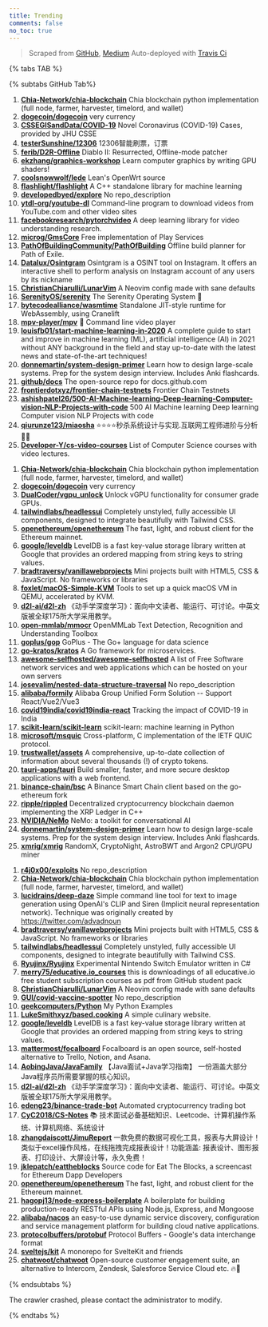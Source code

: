 ```yaml
---
title: Trending
comments: false
no_toc: true
---
```


> Scraped from [GitHub](https://github.com/trending), [Medium](https://medium.com/topic/popular)
Auto-deployed with [Travis Ci](https://travis-ci.org/)

{% tabs TAB %}
<!-- tab GitHub -->
{% subtabs GitHub Tab%}
<!-- tab Daily -->
1. [**Chia-Network/chia-blockchain**](https://github.com/Chia-Network/chia-blockchain)
Chia blockchain python implementation (full node, farmer, harvester, timelord, and wallet)
2. [**dogecoin/dogecoin**](https://github.com/dogecoin/dogecoin)
very currency
3. [**CSSEGISandData/COVID-19**](https://github.com/CSSEGISandData/COVID-19)
Novel Coronavirus (COVID-19) Cases, provided by JHU CSSE
4. [**testerSunshine/12306**](https://github.com/testerSunshine/12306)
12306智能刷票，订票
5. [**ferib/D2R-Offline**](https://github.com/ferib/D2R-Offline)
Diablo II: Resurrected, Offline-mode patcher
6. [**ekzhang/graphics-workshop**](https://github.com/ekzhang/graphics-workshop)
Learn computer graphics by writing GPU shaders!
7. [**coolsnowwolf/lede**](https://github.com/coolsnowwolf/lede)
Lean's OpenWrt source
8. [**flashlight/flashlight**](https://github.com/flashlight/flashlight)
A C++ standalone library for machine learning
9. [**developedbyed/explore**](https://github.com/developedbyed/explore)
No repo_description
10. [**ytdl-org/youtube-dl**](https://github.com/ytdl-org/youtube-dl)
Command-line program to download videos from YouTube.com and other video sites
11. [**facebookresearch/pytorchvideo**](https://github.com/facebookresearch/pytorchvideo)
A deep learning library for video understanding research.
12. [**microg/GmsCore**](https://github.com/microg/GmsCore)
Free implementation of Play Services
13. [**PathOfBuildingCommunity/PathOfBuilding**](https://github.com/PathOfBuildingCommunity/PathOfBuilding)
Offline build planner for Path of Exile.
14. [**Datalux/Osintgram**](https://github.com/Datalux/Osintgram)
Osintgram is a OSINT tool on Instagram. It offers an interactive shell to perform analysis on Instagram account of any users by its nickname
15. [**ChristianChiarulli/LunarVim**](https://github.com/ChristianChiarulli/LunarVim)
A Neovim config made with sane defaults
16. [**SerenityOS/serenity**](https://github.com/SerenityOS/serenity)
The Serenity Operating System 🐞
17. [**bytecodealliance/wasmtime**](https://github.com/bytecodealliance/wasmtime)
Standalone JIT-style runtime for WebAssembly, using Cranelift
18. [**mpv-player/mpv**](https://github.com/mpv-player/mpv)
🎥 Command line video player
19. [**louisfb01/start-machine-learning-in-2020**](https://github.com/louisfb01/start-machine-learning-in-2020)
A complete guide to start and improve in machine learning (ML), artificial intelligence (AI) in 2021 without ANY background in the field and stay up-to-date with the latest news and state-of-the-art techniques!
20. [**donnemartin/system-design-primer**](https://github.com/donnemartin/system-design-primer)
Learn how to design large-scale systems. Prep for the system design interview. Includes Anki flashcards.
21. [**github/docs**](https://github.com/github/docs)
The open-source repo for docs.github.com
22. [**frontierdotxyz/frontier-chain-testnets**](https://github.com/frontierdotxyz/frontier-chain-testnets)
Frontier Chain Testnets
23. [**ashishpatel26/500-AI-Machine-learning-Deep-learning-Computer-vision-NLP-Projects-with-code**](https://github.com/ashishpatel26/500-AI-Machine-learning-Deep-learning-Computer-vision-NLP-Projects-with-code)
500 AI Machine learning Deep learning Computer vision NLP Projects with code
24. [**qiurunze123/miaosha**](https://github.com/qiurunze123/miaosha)
⭐⭐⭐⭐秒杀系统设计与实现.互联网工程师进阶与分析🙋🐓
25. [**Developer-Y/cs-video-courses**](https://github.com/Developer-Y/cs-video-courses)
List of Computer Science courses with video lectures.
<!-- endtab -->
<!-- tab Weekly -->
1. [**Chia-Network/chia-blockchain**](https://github.com/Chia-Network/chia-blockchain)
Chia blockchain python implementation (full node, farmer, harvester, timelord, and wallet)
2. [**dogecoin/dogecoin**](https://github.com/dogecoin/dogecoin)
very currency
3. [**DualCoder/vgpu_unlock**](https://github.com/DualCoder/vgpu_unlock)
Unlock vGPU functionality for consumer grade GPUs.
4. [**tailwindlabs/headlessui**](https://github.com/tailwindlabs/headlessui)
Completely unstyled, fully accessible UI components, designed to integrate beautifully with Tailwind CSS.
5. [**openethereum/openethereum**](https://github.com/openethereum/openethereum)
The fast, light, and robust client for the Ethereum mainnet.
6. [**google/leveldb**](https://github.com/google/leveldb)
LevelDB is a fast key-value storage library written at Google that provides an ordered mapping from string keys to string values.
7. [**bradtraversy/vanillawebprojects**](https://github.com/bradtraversy/vanillawebprojects)
Mini projects built with HTML5, CSS & JavaScript. No frameworks or libraries
8. [**foxlet/macOS-Simple-KVM**](https://github.com/foxlet/macOS-Simple-KVM)
Tools to set up a quick macOS VM in QEMU, accelerated by KVM.
9. [**d2l-ai/d2l-zh**](https://github.com/d2l-ai/d2l-zh)
《动手学深度学习》：面向中文读者、能运行、可讨论。中英文版被全球175所大学采用教学。
10. [**open-mmlab/mmocr**](https://github.com/open-mmlab/mmocr)
OpenMMLab Text Detection, Recognition and Understanding Toolbox
11. [**goplus/gop**](https://github.com/goplus/gop)
GoPlus - The Go+ language for data science
12. [**go-kratos/kratos**](https://github.com/go-kratos/kratos)
A Go framework for microservices.
13. [**awesome-selfhosted/awesome-selfhosted**](https://github.com/awesome-selfhosted/awesome-selfhosted)
A list of Free Software network services and web applications which can be hosted on your own servers
14. [**josevalim/nested-data-structure-traversal**](https://github.com/josevalim/nested-data-structure-traversal)
No repo_description
15. [**alibaba/formily**](https://github.com/alibaba/formily)
Alibaba Group Unified Form Solution -- Support React/Vue2/Vue3
16. [**covid19india/covid19india-react**](https://github.com/covid19india/covid19india-react)
Tracking the impact of COVID-19 in India
17. [**scikit-learn/scikit-learn**](https://github.com/scikit-learn/scikit-learn)
scikit-learn: machine learning in Python
18. [**microsoft/msquic**](https://github.com/microsoft/msquic)
Cross-platform, C implementation of the IETF QUIC protocol.
19. [**trustwallet/assets**](https://github.com/trustwallet/assets)
A comprehensive, up-to-date collection of information about several thousands (!) of crypto tokens.
20. [**tauri-apps/tauri**](https://github.com/tauri-apps/tauri)
Build smaller, faster, and more secure desktop applications with a web frontend.
21. [**binance-chain/bsc**](https://github.com/binance-chain/bsc)
A Binance Smart Chain client based on the go-ethereum fork
22. [**ripple/rippled**](https://github.com/ripple/rippled)
Decentralized cryptocurrency blockchain daemon implementing the XRP Ledger in C++
23. [**NVIDIA/NeMo**](https://github.com/NVIDIA/NeMo)
NeMo: a toolkit for conversational AI
24. [**donnemartin/system-design-primer**](https://github.com/donnemartin/system-design-primer)
Learn how to design large-scale systems. Prep for the system design interview. Includes Anki flashcards.
25. [**xmrig/xmrig**](https://github.com/xmrig/xmrig)
RandomX, CryptoNight, AstroBWT and Argon2 CPU/GPU miner
<!-- endtab -->
<!-- tab Monthly -->
1. [**r4j0x00/exploits**](https://github.com/r4j0x00/exploits)
No repo_description
2. [**Chia-Network/chia-blockchain**](https://github.com/Chia-Network/chia-blockchain)
Chia blockchain python implementation (full node, farmer, harvester, timelord, and wallet)
3. [**lucidrains/deep-daze**](https://github.com/lucidrains/deep-daze)
Simple command line tool for text to image generation using OpenAI's CLIP and Siren (Implicit neural representation network). Technique was originally created by https://twitter.com/advadnoun
4. [**bradtraversy/vanillawebprojects**](https://github.com/bradtraversy/vanillawebprojects)
Mini projects built with HTML5, CSS & JavaScript. No frameworks or libraries
5. [**tailwindlabs/headlessui**](https://github.com/tailwindlabs/headlessui)
Completely unstyled, fully accessible UI components, designed to integrate beautifully with Tailwind CSS.
6. [**Ryujinx/Ryujinx**](https://github.com/Ryujinx/Ryujinx)
Experimental Nintendo Switch Emulator written in C#
7. [**merry75/educative.io_courses**](https://github.com/merry75/educative.io_courses)
this is downloadings of all educative.io free student subscription courses as pdf from GitHub student pack
8. [**ChristianChiarulli/LunarVim**](https://github.com/ChristianChiarulli/LunarVim)
A Neovim config made with sane defaults
9. [**GUI/covid-vaccine-spotter**](https://github.com/GUI/covid-vaccine-spotter)
No repo_description
10. [**geekcomputers/Python**](https://github.com/geekcomputers/Python)
My Python Examples
11. [**LukeSmithxyz/based.cooking**](https://github.com/LukeSmithxyz/based.cooking)
A simple culinary website.
12. [**google/leveldb**](https://github.com/google/leveldb)
LevelDB is a fast key-value storage library written at Google that provides an ordered mapping from string keys to string values.
13. [**mattermost/focalboard**](https://github.com/mattermost/focalboard)
Focalboard is an open source, self-hosted alternative to Trello, Notion, and Asana.
14. [**AobingJava/JavaFamily**](https://github.com/AobingJava/JavaFamily)
【Java面试+Java学习指南】 一份涵盖大部分Java程序员所需要掌握的核心知识。
15. [**d2l-ai/d2l-zh**](https://github.com/d2l-ai/d2l-zh)
《动手学深度学习》：面向中文读者、能运行、可讨论。中英文版被全球175所大学采用教学。
16. [**edeng23/binance-trade-bot**](https://github.com/edeng23/binance-trade-bot)
Automated cryptocurrency trading bot
17. [**CyC2018/CS-Notes**](https://github.com/CyC2018/CS-Notes)
📚 技术面试必备基础知识、Leetcode、计算机操作系统、计算机网络、系统设计
18. [**zhangdaiscott/JimuReport**](https://github.com/zhangdaiscott/JimuReport)
一款免费的数据可视化工具，报表与大屏设计！类似于excel操作风格，在线拖拽完成报表设计！功能涵盖: 报表设计、图形报表、打印设计、大屏设计等，永久免费！
19. [**jklepatch/eattheblocks**](https://github.com/jklepatch/eattheblocks)
Source code for Eat The Blocks, a screencast for Ethereum Dapp Developers
20. [**openethereum/openethereum**](https://github.com/openethereum/openethereum)
The fast, light, and robust client for the Ethereum mainnet.
21. [**hagopj13/node-express-boilerplate**](https://github.com/hagopj13/node-express-boilerplate)
A boilerplate for building production-ready RESTful APIs using Node.js, Express, and Mongoose
22. [**alibaba/nacos**](https://github.com/alibaba/nacos)
an easy-to-use dynamic service discovery, configuration and service management platform for building cloud native applications.
23. [**protocolbuffers/protobuf**](https://github.com/protocolbuffers/protobuf)
Protocol Buffers - Google's data interchange format
24. [**sveltejs/kit**](https://github.com/sveltejs/kit)
A monorepo for SvelteKit and friends
25. [**chatwoot/chatwoot**](https://github.com/chatwoot/chatwoot)
Open-source customer engagement suite, an alternative to Intercom, Zendesk, Salesforce Service Cloud etc. 🔥💬
<!-- endtab -->
{% endsubtabs %}
<!-- endtab -->
<!-- tab Medium -->
The crawler crashed, please contact the administrator to modify.
<!-- endtab -->
{% endtabs %}
